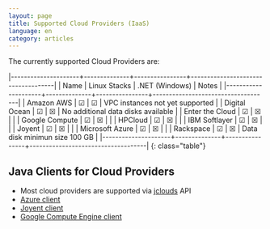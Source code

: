 ```yaml
---
layout: page
title: Supported Cloud Providers (IaaS)
language: en
category: articles
---
```


The currently supported Cloud Providers are:

|---------------------+--------------+----------------+------------------------------------|
| Name                | Linux Stacks | .NET (Windows) | Notes                              |
|---------------------+--------------+----------------+------------------------------------|
| Amazon AWS          |      ☑       |       ☑       | VPC instances not yet supported    |
| Digital Ocean       |      ☑       |       ☒       | No additional data disks available |
| Enter the Cloud     |      ☑       |       ☒       |                                    |
| Google Compute      |      ☑       |       ☒       |                                    |
| HPCloud             |      ☑       |       ☒       |                                    |
| IBM Softlayer       |      ☑       |       ☒       |                                    |
| Joyent              |      ☑       |       ☒       |                                    |
| Microsoft Azure     |      ☑       |       ☒       |                                    |
| Rackspace           |      ☑       |       ☒       | Data disk minimun size 100 GB      |
|---------------------+--------------+----------------+------------------------------------|
{: class="table"}

## Java Clients for Cloud Providers

* Most cloud providers are supported via [jclouds](https://jclouds.apache.org/) API
* [Azure client](https://github.com/ClouDesire/azure-api-client)
* [Joyent client](https://github.com/ClouDesire/joyent-api-client)
* [Google Compute Engine client](https://github.com/ClouDesire/gce-api-client)
